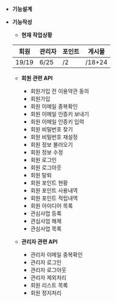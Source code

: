 * **기능설계**

* **기능작성**
    
    - **현재 작업상황**

    |회원|관리자|포인트|게시물|
    |-----|-----|-----|-----|
    |19/19|6/25| /2| /18+24 | 

    - **회원 관련 API**
        - 회원가입 전 이용약관 동의
        - 회원가입
        - 회원 이메일 중복확인
        - 회원 이메일 인증키 보내기
        - 회원 이메일 인증키 입력
        - 회원 비밀번호 찾기
        - 회원 비밀번호 재설정
        - 회원 정보 불러오기
        - 회원 정보 수정
        - 회원 로그인
        - 회원 로그아웃
        - 회원 탈퇴
        - 회원 포인트 현황
        - 회원 포인트 사용내역
        - 회원 포인트 적립내역
        - 회원 아이디어 목록
        - 관심사업 등록
        - 관심사업 해제
        - 관심사업 목록
    
    - **관리자 관련 API**
        - 관리자 이메일 중복확인
        - 관리자 로그인
        - 관리자 로그아웃
        - 관리자 제외처리
        - 회원 리스트 목록
        - 회원 정지처리
